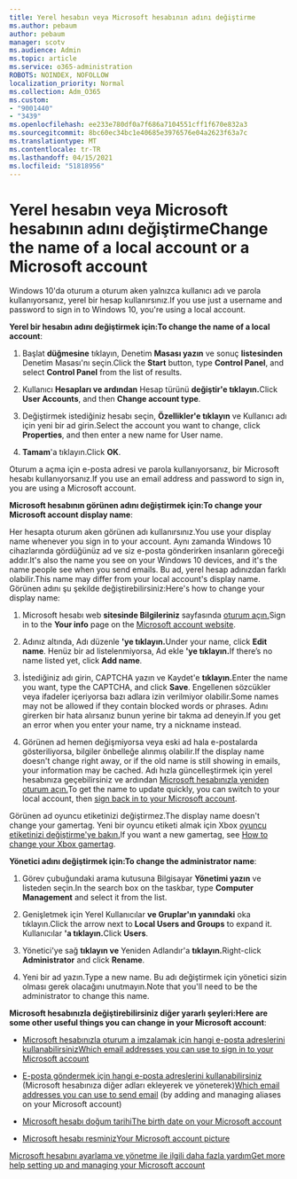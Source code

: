 ```yaml
---
title: Yerel hesabın veya Microsoft hesabının adını değiştirme
ms.author: pebaum
author: pebaum
manager: scotv
ms.audience: Admin
ms.topic: article
ms.service: o365-administration
ROBOTS: NOINDEX, NOFOLLOW
localization_priority: Normal
ms.collection: Adm_O365
ms.custom:
- "9001440"
- "3439"
ms.openlocfilehash: ee233e780df0a7f686a7104551cff1f670e832a3
ms.sourcegitcommit: 8bc60ec34bc1e40685e3976576e04a2623f63a7c
ms.translationtype: MT
ms.contentlocale: tr-TR
ms.lasthandoff: 04/15/2021
ms.locfileid: "51818956"
---
```

# <a name="change-the-name-of-a-local-account-or-a-microsoft-account"></a><span data-ttu-id="db753-102">Yerel hesabın veya Microsoft hesabının adını değiştirme</span><span class="sxs-lookup"><span data-stu-id="db753-102">Change the name of a local account or a Microsoft account</span></span>

<span data-ttu-id="db753-103">Windows 10'da oturum a oturum aken yalnızca kullanıcı adı ve parola kullanıyorsanız, yerel bir hesap kullanırsınız.</span><span class="sxs-lookup"><span data-stu-id="db753-103">If you use just a username and password to sign in to Windows 10, you're using a local account.</span></span> 

<span data-ttu-id="db753-104">**Yerel bir hesabın adını değiştirmek için:**</span><span class="sxs-lookup"><span data-stu-id="db753-104">**To change the name of a local account**:</span></span>

1. <span data-ttu-id="db753-105">Başlat **düğmesine** tıklayın, Denetim **Masası yazın** ve sonuç **listesinden** Denetim Masası'nı seçin.</span><span class="sxs-lookup"><span data-stu-id="db753-105">Click the **Start** button, type **Control Panel**, and select **Control Panel** from the list of results.</span></span>

2. <span data-ttu-id="db753-106">Kullanıcı **Hesapları ve ardından** Hesap türünü **değiştir'e tıklayın.**</span><span class="sxs-lookup"><span data-stu-id="db753-106">Click **User Accounts**, and then **Change account type**.</span></span>

3. <span data-ttu-id="db753-107">Değiştirmek istediğiniz hesabı seçin, **Özellikler'e tıklayın** ve Kullanıcı adı için yeni bir ad girin.</span><span class="sxs-lookup"><span data-stu-id="db753-107">Select the account you want to change, click **Properties**, and then enter a new name for User name.</span></span>

4. <span data-ttu-id="db753-108">**Tamam**'a tıklayın.</span><span class="sxs-lookup"><span data-stu-id="db753-108">Click **OK**.</span></span>

<span data-ttu-id="db753-109">Oturum a açma için e-posta adresi ve parola kullanıyorsanız, bir Microsoft hesabı kullanıyorsanız.</span><span class="sxs-lookup"><span data-stu-id="db753-109">If you use an email address and password to sign in, you are using a Microsoft account.</span></span>

<span data-ttu-id="db753-110">**Microsoft hesabının görünen adını değiştirmek için:**</span><span class="sxs-lookup"><span data-stu-id="db753-110">**To change your Microsoft account display name**:</span></span>

<span data-ttu-id="db753-111">Her hesapta oturum aken görünen adı kullanırsınız.</span><span class="sxs-lookup"><span data-stu-id="db753-111">You use your display name whenever you sign in to your account.</span></span> <span data-ttu-id="db753-112">Aynı zamanda Windows 10 cihazlarında gördüğünüz ad ve siz e-posta gönderirken insanların göreceği addır.</span><span class="sxs-lookup"><span data-stu-id="db753-112">It's also the name you see on your Windows 10 devices, and it's the name people see when you send emails.</span></span> <span data-ttu-id="db753-113">Bu ad, yerel hesap adınızdan farklı olabilir.</span><span class="sxs-lookup"><span data-stu-id="db753-113">This name may differ from your local account's display name.</span></span> <span data-ttu-id="db753-114">Görünen adını şu şekilde değiştirebilirsiniz:</span><span class="sxs-lookup"><span data-stu-id="db753-114">Here's how to change your display name:</span></span>

1. <span data-ttu-id="db753-115">Microsoft hesabı web **sitesinde Bilgileriniz** sayfasında [oturum açın.](https://account.microsoft.com/)</span><span class="sxs-lookup"><span data-stu-id="db753-115">Sign in to the **Your info** page on the [Microsoft account website](https://account.microsoft.com/).</span></span>

2. <span data-ttu-id="db753-116">Adınız altında, Adı düzenle **'ye tıklayın.**</span><span class="sxs-lookup"><span data-stu-id="db753-116">Under your name, click **Edit name**.</span></span> <span data-ttu-id="db753-117">Henüz bir ad listelenmiyorsa, Ad ekle **'ye tıklayın.**</span><span class="sxs-lookup"><span data-stu-id="db753-117">If there’s no name listed yet, click **Add name**.</span></span> 

3. <span data-ttu-id="db753-118">İstediğiniz adı girin, CAPTCHA yazın ve Kaydet'e **tıklayın.**</span><span class="sxs-lookup"><span data-stu-id="db753-118">Enter the name you want, type the CAPTCHA, and click **Save**.</span></span> <span data-ttu-id="db753-119">Engellenen sözcükler veya ifadeler içeriyorsa bazı adlara izin verilmiyor olabilir.</span><span class="sxs-lookup"><span data-stu-id="db753-119">Some names may not be allowed if they contain blocked words or phrases.</span></span> <span data-ttu-id="db753-120">Adını girerken bir hata alırsanız bunun yerine bir takma ad deneyin.</span><span class="sxs-lookup"><span data-stu-id="db753-120">If you get an error when you enter your name, try a nickname instead.</span></span>

4. <span data-ttu-id="db753-121">Görünen ad hemen değişmiyorsa veya eski ad hala e-postalarda gösteriliyorsa, bilgiler önbelleğe alınmış olabilir.</span><span class="sxs-lookup"><span data-stu-id="db753-121">If the display name doesn't change right away, or if the old name is still showing in emails, your information may be cached.</span></span> <span data-ttu-id="db753-122">Adı hızla güncelleştirmek için yerel hesabınıza geçebilirsiniz ve ardından [Microsoft hesabınızla yeniden oturum açın.](https://account.microsoft.com/)</span><span class="sxs-lookup"><span data-stu-id="db753-122">To get the name to update quickly, you can switch to your local account, then [sign back in to your Microsoft account](https://account.microsoft.com/).</span></span>

<span data-ttu-id="db753-123">Görünen ad oyuncu etiketinizi değiştirmez.</span><span class="sxs-lookup"><span data-stu-id="db753-123">The display name doesn't change your gamertag.</span></span> <span data-ttu-id="db753-124">Yeni bir oyuncu etiketi almak için Xbox [oyuncu etiketinizi değiştirme'ye bakın.](https://support.xbox.com/id-ID/account-management/change-xbox-live-gamertag)</span><span class="sxs-lookup"><span data-stu-id="db753-124">If you want a new gamertag, see [How to change your Xbox gamertag](https://support.xbox.com/id-ID/account-management/change-xbox-live-gamertag).</span></span>

<span data-ttu-id="db753-125">**Yönetici adını değiştirmek için:**</span><span class="sxs-lookup"><span data-stu-id="db753-125">**To change the administrator name**:</span></span>

1. <span data-ttu-id="db753-126">Görev çubuğundaki arama kutusuna Bilgisayar **Yönetimi yazın** ve listeden seçin.</span><span class="sxs-lookup"><span data-stu-id="db753-126">In the search box on the taskbar, type **Computer Management** and select it from the list.</span></span>

2. <span data-ttu-id="db753-127">Genişletmek için Yerel Kullanıcılar **ve Gruplar'ın yanındaki** oka tıklayın.</span><span class="sxs-lookup"><span data-stu-id="db753-127">Click the arrow next to **Local Users and Groups** to expand it.</span></span> <span data-ttu-id="db753-128">Kullanıcılar **'a tıklayın.**</span><span class="sxs-lookup"><span data-stu-id="db753-128">Click **Users**.</span></span>

3. <span data-ttu-id="db753-129">Yönetici'ye sağ **tıklayın ve** Yeniden Adlandır'a **tıklayın.**</span><span class="sxs-lookup"><span data-stu-id="db753-129">Right-click **Administrator** and click **Rename**.</span></span>

4. <span data-ttu-id="db753-130">Yeni bir ad yazın.</span><span class="sxs-lookup"><span data-stu-id="db753-130">Type a new name.</span></span> <span data-ttu-id="db753-131">Bu adı değiştirmek için yönetici sizin olması gerek olacağını unutmayın.</span><span class="sxs-lookup"><span data-stu-id="db753-131">Note that you'll need to be the administrator to change this name.</span></span>

<span data-ttu-id="db753-132">**Microsoft hesabınızla değiştirebilirsiniz diğer yararlı şeyleri:**</span><span class="sxs-lookup"><span data-stu-id="db753-132">**Here are some other useful things you can change in your Microsoft account**:</span></span>

- [<span data-ttu-id="db753-133">Microsoft hesabınızla oturum a imzalamak için hangi e-posta adreslerini kullanabilirsiniz</span><span class="sxs-lookup"><span data-stu-id="db753-133">Which email addresses you can use to sign in to your Microsoft account</span></span>](https://support.microsoft.com/help/4026162)

- <span data-ttu-id="db753-134">[E-posta göndermek için hangi e-posta adreslerini kullanabilirsiniz](https://support.microsoft.com/help/12407) (Microsoft hesabınıza diğer adları ekleyerek ve yöneterek)</span><span class="sxs-lookup"><span data-stu-id="db753-134">[Which email addresses you can use to send email](https://support.microsoft.com/help/12407) (by adding and managing aliases on your Microsoft account)</span></span>

- [<span data-ttu-id="db753-135">Microsoft hesabı doğum tarihi</span><span class="sxs-lookup"><span data-stu-id="db753-135">The birth date on your Microsoft account</span></span>](https://support.microsoft.com/help/12411)

- [<span data-ttu-id="db753-136">Microsoft hesabı resminiz</span><span class="sxs-lookup"><span data-stu-id="db753-136">Your Microsoft account picture</span></span>](https://support.microsoft.com/help/4026790)

[<span data-ttu-id="db753-137">Microsoft hesabını ayarlama ve yönetme ile ilgili daha fazla yardım</span><span class="sxs-lookup"><span data-stu-id="db753-137">Get more help setting up and managing your Microsoft account</span></span>](https://support.microsoft.com/hub/4294457/microsoft-account-help#manage-account)